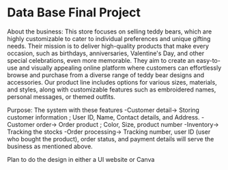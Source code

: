 # Data Base Final Project
About the business: 
This store focuses on selling teddy bears, which are highly customizable to cater to individual preferences and unique gifting needs.
Their mission is to deliver high-quality products that make every occasion, such as birthdays, anniversaries, Valentine's Day, and other special celebrations, even more memorable.
They aim to create an easy-to-use and visually appealing online platform where customers can effortlessly browse and purchase from a diverse range of teddy bear designs and accessories. Our product line includes options for various sizes, materials, and styles, along with customizable features such as embroidered names, personal messages, or themed outfits.

Purpose: 
The system with these features
-Customer detail→ Storing customer information ; User ID, Name, Contact details, and Address.
-Customer order→ Order product ; Color, Size, product number
-Inventory→ Tracking the stocks
-Order processing→ Tracking number, user ID (user who bought the product), order status, and payment details
will serve the business as mentioned above.

Plan to do the design in either a UI website or Canva
